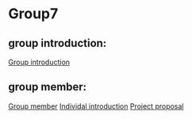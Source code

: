 # Group7 
## group introduction:
[Group introduction](https://github.com/TKUIITFCChang/POSS107G07/blob/master/GroupIntroduction.txt)
## group member:
[Group member](https://github.com/TKUIITFCChang/POSS107G07/blob/master/groupmember.txt)
[Individal introduction](https://github.com/TKUIITFCChang/POSS107G07/blob/master/individal%20introduction.txt)
[Project proposal](https://github.com/TKUIITFCChang/POSS107G07/blob/master/project%20proposal.txt)
